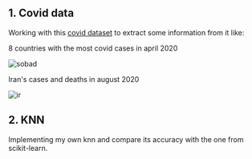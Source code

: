 ## 1. Covid data
Working with this [covid dataset](https://www.kaggle.com/datasets/mustafaali96/weight-height) to extract some information from it like: 
 <br/>
 
8 countries with the most covid cases in april 2020

![sobad](https://github.com/mhmdParvari/PyLearn/assets/103634638/5c4f835b-c6ba-4b34-8dce-704dcc22ff51)

Iran's cases and deaths in august 2020

![ir](https://github.com/mhmdParvari/PyLearn/assets/103634638/4cb66478-2252-494f-9757-7fb01c39b466)

## 2. KNN
Implementing my own knn and compare its accuracy with the one from scikit-learn.
